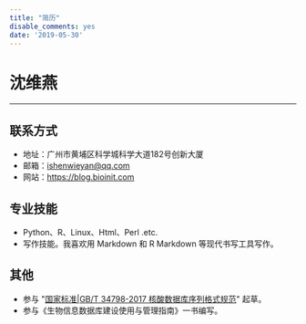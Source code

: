 ```yaml
---
title: "简历"
disable_comments: yes
date: '2019-05-30'
---
```


# 沈维燕

---

## 联系方式

- 地址：广州市黄埔区科学城科学大道182号创新大厦
- 邮箱：<ishenwieyan@qq.com>
- 网站：<https://blog.bioinit.com>



## 专业技能

- Python、R、Linux、Html、Perl .etc.
- 写作技能。我喜欢用 Markdown 和 R Markdown 等现代书写工具写作。



## 其他

- 参与 "[国家标准|GB/T 34798-2017 核酸数据库序列格式规范](http://std.samr.gov.cn/gb/search/gbDetailed?id=71F772D821E0D3A7E05397BE0A0AB82A&review=true)" 起草。
- 参与《生物信息数据库建设使用与管理指南》一书编写。


